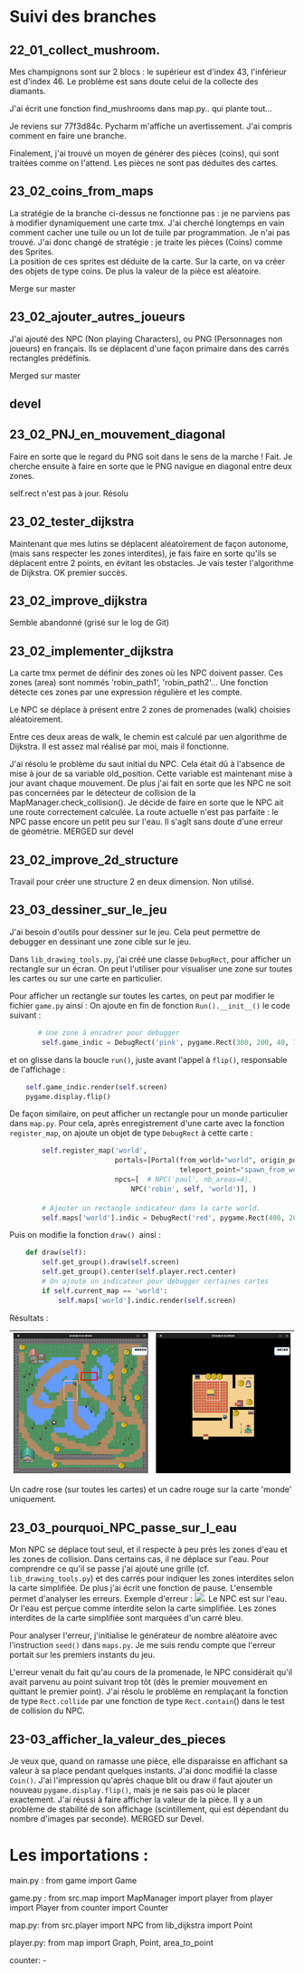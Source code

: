 # Suivi des branches 

## 22_01_collect_mushroom.
Mes champignons sont sur 2 blocs :
le supérieur est d'index 43, l'inférieur est d'index 46. Le problème est sans doute celui de la collecte des diamants. 

J'ai écrit une fonction find_mushrooms dans map.py.. qui plante tout...

Je reviens sur 77f3d84c. Pycharm m'affiche un avertissement. J'ai compris comment en faire une branche.

Finalement, j'ai trouvé un moyen de générer des pièces (coins), qui sont traitées comme on l'attend. Les pièces ne sont pas déduites des cartes. 

## 23_02_coins_from_maps
La stratégie de la branche ci-dessus ne fonctionne pas : je ne parviens pas à modifier dynamiquement une carte tmx. J'ai cherché longtemps en vain comment cacher une tuile ou un lot de tuile par programmation. Je n'ai pas trouvé. J'ai donc changé de stratégie : je traite les pièces (Coins) comme des Sprites.  
La position de ces sprites est déduite de la carte. Sur la carte, on va créer des objets de type coins.
De plus la valeur de la pièce est aléatoire. 

Merge sur master
## 23_02_ajouter_autres_joueurs
J'ai ajouté des NPC (Non playing Characters), ou PNG (Personnages non joueurs) en français. Ils se déplacent d'une façon primaire dans des carrés rectangles prédéfinis. 

Merged sur master
## devel

## 23_02_PNJ_en_mouvement_diagonal
Faire en sorte que le regard du PNG soit dans le sens de la marche ! Fait. Je cherche ensuite à faire en sorte que le 
PNG navigue en diagonal entre deux zones. 

self.rect n'est pas à jour. Résolu

## 23_02_tester_dijkstra
Maintenant que mes lutins se déplacent aléatoirement de façon autonome, (mais sans respecter les zones interdites), je fais faire en sorte qu'ils se déplacent entre 2 points, en évitant les obstacles. Je vais tester l'algorithme de
Dijkstra. OK premier succès. 

## 23_02_improve_dijkstra
Semble abandonné (grisé sur le log de Git)

## 23_02_implementer_dijkstra
La carte tmx permet de définir des zones où les NPC doivent passer. Ces zones (area) sont nommés 'robin_path1', 'robin_path2'... 
Une fonction détecte ces zones par une expression régulière et les compte. 

Le NPC se déplace à présent entre 2 zones de promenades (walk) choisies aléatoirement. 

Entre ces deux areas de walk, le chemin est calculé par uen algorithme de Dijkstra. Il est assez mal réalisé par moi, mais il fonctionne.  

 J'ai résolu le problème du saut initial du NPC. Cela était dû à l'absence de mise à jour de sa variable old_position. 
Cette variable est maintenant mise à jour avant chaque mouvement. De plus j'ai fait en sorte que les NPC ne soit pas concernées par le détecteur de collision de la MapManager.check_collision(). Je décide de faire en sorte que le NPC ait une route correctement calculée. La route actuelle n'est pas parfaite : le NPC passe encore un petit peu sur l'eau. Il s'agît sans doute d'une erreur de géométrie. 
MERGED sur devel
## 23_02_improve_2d_structure
Travail pour créer une structure 2 en deux dimension. Non utilisé. 

## 23_03_dessiner_sur_le_jeu
J'ai besoin d'outils pour dessiner sur le jeu. Cela peut permettre de debugger en  dessinant une zone cible sur le jeu.

Dans `lib_drawing_tools.py`, j'ai créé une classe `DebugRect`, pour afficher un rectangle sur un écran. On peut l'utiliser pour visualiser une zone sur toutes les cartes ou sur une carte en particulier.

Pour afficher un rectangle sur toutes les cartes, on peut par modifier le fichier `game.py` ainsi : On ajoute en fin de fonction `Run().__init__()` le code suivant : 

``` python
       # Une zone à encadrer pour debugger
        self.game_indic = DebugRect('pink', pygame.Rect(300, 200, 40, 16), 3)  # pour tous les mondes
```

et on glisse dans la boucle `run()`, juste avant l'appel à `flip()`, responsable de l'affichage :
``` python
    self.game_indic.render(self.screen)
    pygame.display.flip()
```

De façon similaire, on peut afficher un rectangle pour un monde particulier dans `map.py`. Pour cela, après enregistrement d'une carte avec la fonction `register_map`, on ajoute un objet de type `DebugRect` à cette carte : 
```python
        self.register_map('world',
                          portals=[Portal(from_world="world", origin_point='enter_house', target_world="house",
                                          teleport_point="spawn_from_world")],
                          npcs=[  # NPC('paul', nb_areas=4),
                              NPC('robin', self, 'world')], )

        # Ajouter un rectangle indicateur dans la carte world.
        self.maps['world'].indic = DebugRect('red', pygame.Rect(400, 200, 100, 50), 6)
```

Puis on modifie la fonction `draw() `ainsi : 

```python
    def draw(self):
        self.get_group().draw(self.screen)
        self.get_group().center(self.player.rect.center)
        # On ajoute un indicateur pour debugger certaines cartes
        if self.current_map == 'world':
            self.maps['world'].indic.render(self.screen)
```
Résultats : 

| ![world_and_indicators.png](images%2Fworld_and_indicators.png)                                         | ![house_and_indicator.png](images%2Fhouse_and_indicator.png)    |
|--------------------------------------------------------------------------------------------------------|-----|

Un cadre rose (sur toutes les cartes) et un cadre rouge sur la carte 'monde' uniquement. 

## 23_03_pourquoi_NPC_passe_sur_l_eau
Mon NPC se déplace tout seul, et il respecte à peu près les zones d'eau et les zones de collision. Dans certains cas, il ne déplace sur l'eau. Pour comprendre ce qu'il se passe j'ai ajouté une grille (cf. `lib_drawing_tools.py`) et des carrés pour indiquer les zones interdites selon la carte simplifiée. De plus j'ai écrit une fonction de pause. L'ensemble permet d'analyser les erreurs. Exemple d'erreur : 
![](/home/bertrand/important/prog_local/PW_19_pygamon/images/le_fautif.png). 
Le NPC est sur l'eau. Or l'eau est perçue comme interdite selon la carte simplifiée. Les zones interdites de la carte simplifiée sont marquées d'un carré bleu. 

Pour analyser l'erreur, j'initialise le générateur de nombre aléatoire avec l'instruction `seed()` dans `maps.py`. Je me suis rendu compte que l'erreur portait sur les premiers instants du jeu. 

L'erreur venait du fait qu'au cours de la promenade, le NPC considérait qu'il avait parvenu au point suivant trop tôt (dès le premier mouvement en quittant le premier point). J'ai résolu le problème en remplaçant la fonction de type `Rect.collide` par une fonction de type `Rect.contain`() dans le test de collision du NPC.

## 23-03_afficher_la_valeur_des_pieces
Je veux que, quand on ramasse une pièce, elle disparaisse en affichant sa valeur à sa place pendant quelques instants. J'ai donc modifié la classe `Coin()`. J'ai l'impression qu'après chaque blit ou draw il faut ajouter un nouveau `pygame.display.flip()`, mais je ne sais pas où le placer exactement. J'ai réussi à faire afficher la valeur de la pièce. Il y a un problème de stabilité de son affichage (scintillement, qui est dépendant du nombre d'images par seconde). MERGED sur Devel.

# Les importations : 
main.py  : 
  from game import Game

game.py : 
    from src.map import MapManager
    import player
    from player import Player
    from counter import Counter

map.py:
    from src.player import NPC
    from lib_dijkstra import Point

player.py:
    from map import Graph, Point, area_to_point

counter:
    - 

